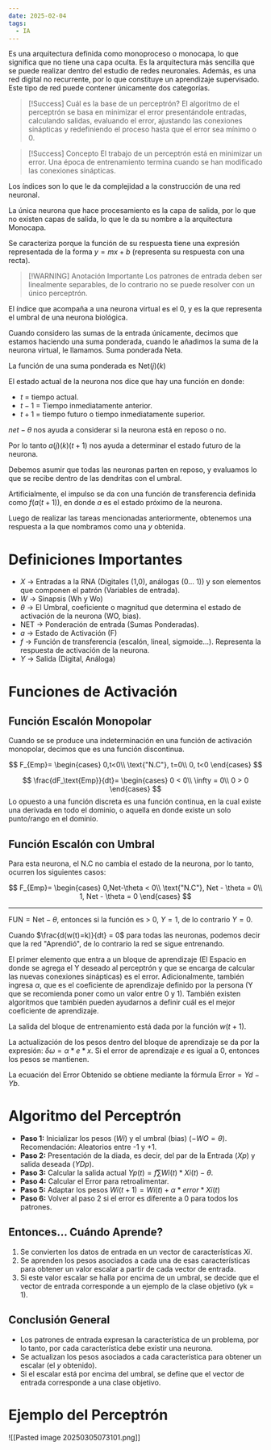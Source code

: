 ```yaml
---
date: 2025-02-04
tags:
  - IA
---
```

Es una arquitectura definida como monoproceso o monocapa, lo que significa que no tiene una capa oculta. Es la arquitectura más sencilla que se puede realizar dentro del estudio de redes neuronales. Además, es una red digital no recurrente, por lo que constituye un aprendizaje supervisado. Este tipo de red puede contener únicamente dos categorías.

>[!Success] Cuál es la base de un perceptrón?
El algoritmo de el perceptrón se basa en minimizar el error presentándole entradas, calculando salidas, evaluando el error, ajustando las conexiones sinápticas y redefiniendo el proceso hasta que el error sea mínimo o 0.

>[!Success] Concepto
El trabajo de un perceptrón está en minimizar un error. Una época de entrenamiento termina cuando se han modificado las conexiones sinápticas.


Los índices son lo que le da complejidad a la construcción de una red neuronal.

La única neurona que hace procesamiento es la capa de salida, por lo que no existen capas de salida, lo que le da su nombre a la arquitectura Monocapa.

Se caracteriza porque la función de su respuesta tiene una expresión representada de la forma $y=mx+b$ (representa su respuesta con una recta).


>[!WARNING] Anotación Importante
> Los patrones de entrada deben ser linealmente separables, de lo contrario no se puede resolver con un único perceptrón.

El índice que acompaña a una neurona virtual es el 0, y es la que representa el umbral de una neurona biológica.

Cuando considero las sumas de la entrada únicamente, decimos que estamos haciendo una suma ponderada, cuando le añadimos la suma de la neurona virtual, le llamamos. Suma ponderada Neta.

La función de una suma ponderada es $\text{Net} (j)(k)$

El estado actual de la neurona nos dice que hay una función en donde:
- $t$ = tiempo actual.
- $t-1$ = Tiempo inmediatamente anterior.
- $t +1$ = tiempo futuro o tiempo inmediatamente superior.

$net-\theta$ nos ayuda a considerar si la neurona está en reposo o no.

Por lo tanto $a(j)(k)(t+1)$ nos ayuda a determinar el estado futuro de la neurona.

Debemos asumir que todas las neuronas parten en reposo, y evaluamos lo que se recibe dentro de las dendritas con el umbral.

Artificialmente, el impulso se da con una función de transferencia definida como $f(a(t+1))$, en donde $a$ es el estado próximo de la neurona.

Luego de realizar las tareas mencionadas anteriormente, obtenemos una respuesta a la que nombramos como una $y$ obtenida.


# Definiciones Importantes

- $X$ -> Entradas a la RNA (Digitales (1,0), análogas (0... 1)) y son elementos que componen el patrón (Variables de entrada).
- $W$ -> Sinapsis (Wh y Wo)
- $\theta$ -> El Umbral, coeficiente o magnitud que determina el estado de activación de la neurona (WO, bias).
- $\text{NET}$ -> Ponderación de entrada (Sumas Ponderadas).
- $a$ -> Estado de Activación (F)
- $f$ -> Función de transferencia (escalón, lineal, sigmoide...). Representa la respuesta de activación de la neurona.
- $Y$ -> Salida (Digital, Análoga)

# Funciones de Activación
## Función Escalón Monopolar
Cuando se se produce una indeterminación en una función de activación monopolar, decimos que es una función discontinua. 


$$
F_{Emp}=
\begin{cases}
0,t<0\\
\text{"N.C"}, t=0\\
0, t<0
\end{cases}
$$


$$
\frac{dF_\text{Emp}}{dt}=
\begin{cases}
0 < 0\\
\infty = 0\\
0 > 0
\end{cases}
$$
Lo opuesto a una función discreta es una función continua, en la cual existe una derivada en todo el dominio, o aquella en donde existe un solo punto/rango en el dominio.
## Función Escalón con Umbral

Para esta neurona, el N.C no cambia el estado de la neurona, por lo tanto, ocurren los siguientes casos:

$$
F_{Emp}=
\begin{cases}
0,Net-\theta < 0\\
\text{"N.C"}, Net - \theta = 0\\
1, Net - \theta = 0
\end{cases}
$$

---

$\text{FUN} = \text{Net}-\theta$, entonces si la función es > 0, $Y =1$, de lo contrario $Y = 0$.

Cuando $\frac{d(w(t)=k)}{dt} = 0$ para todas las neuronas, podemos decir que la red "Aprendió", de lo contrario la red se sigue entrenando.

El primer elemento que entra a un bloque de aprendizaje (El Espacio en donde se agrega el Y deseado al perceptrón y que se encarga de calcular las nuevas conexiones sinápticas) es el error. Adicionalmente, también ingresa $\alpha$, que es el coeficiente de aprendizaje definido por la persona (Y que se recomienda poner como un valor entre 0 y 1).  También existen algoritmos que también pueden ayudarnos a definir cuál es el mejor coeficiente de aprendizaje.

La salida del bloque de entrenamiento está dada por la función $w(t+1)$.

La actualización de los pesos dentro del bloque de aprendizaje se da por la expresión: $\delta \omega=\alpha * e * x$. Si el error de aprendizaje $e$ es igual a 0, entonces los pesos se mantienen.


La ecuación del Error Obtenido se obtiene mediante la fórmula $\text{Error} = Yd - Yb$.

# Algoritmo del Perceptrón

- **Paso 1:** Inicializar los pesos ($Wi$) y el umbral (bias) ($-WO=\theta$). Recomendación: Aleatorios entre -1 y +1.
- **Paso 2:** Presentación de la diada, es decir, del par de la Entrada ($Xp$) y salida deseada ($YDp$).
- **Paso 3:** Calcular la salida actual $Yp(t)=f\sum{Wi(t)*Xi(t)-\theta}$.
- **Paso 4:** Calcular el Error para retroalimentar.
- **Paso 5:** Adaptar los pesos $Wi(t+1)=Wi(t) + \alpha * error * Xi(t)$
- **Paso 6:** Volver al paso 2 si el error es diferente a 0 para todos los patrones.

## Entonces... Cuándo Aprende?

1. Se convierten los datos de entrada en un vector de características $Xi$.
2. Se aprenden los pesos asociados a cada una de esas características para obtener un valor escalar a partir de cada vector de entrada.
3. Si este valor escalar se halla por encima de un umbral, se decide que el vector de entrada corresponde a un ejemplo de la clase objetivo (yk = 1).

## Conclusión General
- Los patrones de entrada expresan la característica de un problema, por lo tanto, por cada característica debe existir una neurona.
- Se actualizan los pesos asociados a cada característica para obtener un escalar (el $y$ obtenido).
- Si el escalar está por encima del umbral, se define que el vector de entrada corresponde a una clase objetivo.   

# Ejemplo del Perceptrón

![[Pasted image 20250305073101.png]]